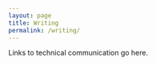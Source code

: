 ```yaml
---
layout: page
title: Writing
permalink: /writing/
---
```


Links to technical communication go here.
